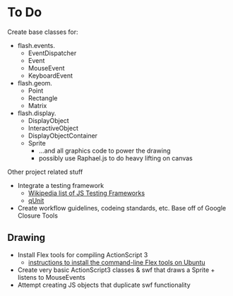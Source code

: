 To Do
=====

Create base classes for:

*   flash.events.
    *   EventDispatcher
    *   Event
    *   MouseEvent
    *   KeyboardEvent
*   flash.geom.
    *   Point
    *   Rectangle
    *   Matrix
*   flash.display.
    *   DisplayObject
    *   InteractiveObject
    *   DisplayObjectContainer
    *   Sprite 
        *   ...and all graphics code to power the drawing
        *   possibly use Raphael.js to do heavy lifting on canvas

Other project related stuff

*   Integrate a testing framework
    *   [Wikipedia list of JS Testing Frameworks](http://en.wikipedia.org/wiki/List_of_unit_testing_frameworks#JavaScript)
    *   [qUnit](http://docs.jquery.com/Qunit)
*   Create workflow guidelines, codeing standards, etc. Base off of Google Closure Tools

Drawing
-------

*   Install Flex tools for compiling ActionScript 3
    *   [instructions to install the command-line Flex tools on Ubuntu](http://stevelove.org/2009/05/14/how-to-install-and-set-up-adobe-flex-sdk-on-ubuntu-linux/)
*   Create very basic ActionScript3 classes & swf that draws a Sprite + listens to MouseEvents
*   Attempt creating JS objects that duplicate swf functionality
